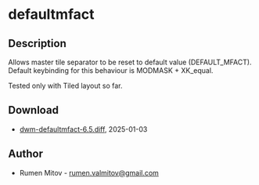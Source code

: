 defaultmfact
============

Description
-----------
Allows master tile separator to be reset to default value (DEFAULT_MFACT).
Default keybinding for this behaviour is MODMASK + XK_equal.  
  
Tested only with Tiled layout so far.

Download
--------
* [dwm-defaultmfact-6.5.diff](dwm-defaultmfact-6.5.diff), 2025-01-03

Author
------
* Rumen Mitov - <rumen.valmitov@gmail.com>
